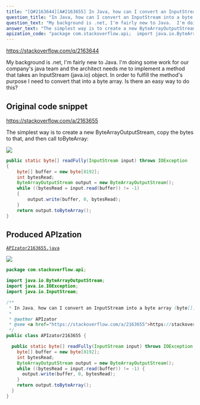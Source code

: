```yaml
---
title: "[Q#2163644][A#2163655] In Java, how can I convert an InputStream into a byte array (byte[])?"
question_title: "In Java, how can I convert an InputStream into a byte array (byte[])?"
question_text: "My background is .net, I'm fairly new to Java.  I'm doing some work for our company's java team and the architect needs me to implement a method that takes an InputStream (java.io) object.  In order to fulfill the method's purpose I need to convert that into a byte array.  Is there an easy way to do this?"
answer_text: "The simplest way is to create a new ByteArrayOutputStream, copy the bytes to that, and then call toByteArray:"
apization_code: "package com.stackoverflow.api;  import java.io.ByteArrayOutputStream; import java.io.IOException; import java.io.InputStream;  /**  * In Java, how can I convert an InputStream into a byte array (byte[])?  *  * @author APIzator  * @see <a href=\"https://stackoverflow.com/a/2163655\">https://stackoverflow.com/a/2163655</a>  */ public class APIzator2163655 {    public static byte[] readFully(InputStream input) throws IOException {     byte[] buffer = new byte[8192];     int bytesRead;     ByteArrayOutputStream output = new ByteArrayOutputStream();     while ((bytesRead = input.read(buffer)) != -1) {       output.write(buffer, 0, bytesRead);     }     return output.toByteArray();   } }"
---
```


https://stackoverflow.com/q/2163644

My background is .net, I&#x27;m fairly new to Java.  I&#x27;m doing some work for our company&#x27;s java team and the architect needs me to implement a method that takes an InputStream (java.io) object.  In order to fulfill the method&#x27;s purpose I need to convert that into a byte array.  Is there an easy way to do this?



## Original code snippet

https://stackoverflow.com/a/2163655

The simplest way is to create a new ByteArrayOutputStream, copy the bytes to that, and then call toByteArray:

<div class="code-logo"><img src="/stackoverflow.png" /></div>

```java
public static byte[] readFully(InputStream input) throws IOException
{
    byte[] buffer = new byte[8192];
    int bytesRead;
    ByteArrayOutputStream output = new ByteArrayOutputStream();
    while ((bytesRead = input.read(buffer)) != -1)
    {
        output.write(buffer, 0, bytesRead);
    }
    return output.toByteArray();
}
```

## Produced APIzation

[`APIzator2163655.java`](https://github.com/pasqualesalza/apization-temp/raw/main/data/search/APIzator2163655.java)

<div class="code-logo"><img src="/apizator.png" /></div>

```java
package com.stackoverflow.api;

import java.io.ByteArrayOutputStream;
import java.io.IOException;
import java.io.InputStream;

/**
 * In Java, how can I convert an InputStream into a byte array (byte[])?
 *
 * @author APIzator
 * @see <a href="https://stackoverflow.com/a/2163655">https://stackoverflow.com/a/2163655</a>
 */
public class APIzator2163655 {

  public static byte[] readFully(InputStream input) throws IOException {
    byte[] buffer = new byte[8192];
    int bytesRead;
    ByteArrayOutputStream output = new ByteArrayOutputStream();
    while ((bytesRead = input.read(buffer)) != -1) {
      output.write(buffer, 0, bytesRead);
    }
    return output.toByteArray();
  }
}

```